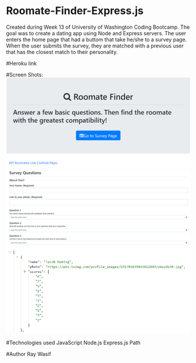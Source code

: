 # Roomate-Finder-Express.js
Created during Week 13 of University of Washington Coding Bootcamp. The goal was to create a dating app using Node and Express servers. The user enters the home page that had a buttom that take he/she to a survey page. When the user submits the survey, they are matched with a previous user that has the closest match to their personality.

#Heroku link

#Screen Shots:
![](images/homePage.PNG)
![](images/surveyPage.PNG)
![](images/api.PNG)

#Technologies used
 JavaScript
 Node.js
 Express.js
 Path
 
 #Author
 Ray Wasif





